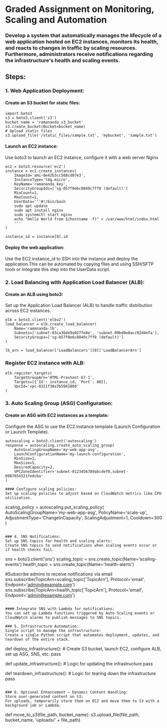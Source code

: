 # Graded Assignment on Monitoring, Scaling and Automation

### Develop a system that automatically manages the lifecycle of a web application hosted on  EC2 instances, monitors its health, and reacts to changes in traffic by scaling resources.  Furthermore, administrators receive notifications regarding the infrastructure's health and scaling events. 

## Steps:

### 1. Web Application Deployment:

#### Create an S3 bucket for static files:
~~~
import boto3
s3 = boto3.client('s3')
bucket_name = 'ramananda_s3_bucket'
s3.create_bucket(Bucket=bucket_name)
# Upload static files
s3.upload_file('/static_files/sample.txt', 'mybucket', 'sample.txt')
~~~

#### Launch an EC2 instance:
Use boto3 to launch an EC2 instance, configure it with a web server Nginx
~~~~
ec2 = boto3.resource('ec2')
instance = ec2.create_instances(
    ImageId='ami-0e42b3cc568cd07e3',
    InstanceType='t4g.micro',
    KeyName='ramananda_key',
    SecurityGroupIds=['sg-057f0e6c8849c7ff8 (default)']
    MinCount=1,
    MaxCount=1,
    UserData='''#!/bin/bash
    sudo apt update
    sudo apt install nginx
    sudo systemctl start nginx
    echo "Hello World from $(hostname -f)" > /var/www/html/index.html
    '''  
)

instance_id = instance[0].id
~~~~

#### Deploy the web application:
Use the EC2 instance_id to SSH into the instance and deploy the application.This can be  automated  by copying files and using SSH/SFTP tools or integrate this step into the UserData script.

### 2. Load Balancing with Application Load Balancer (ALB):

#### Create an ALB using boto3:
Set up the Application Load Balancer (ALB) to handle traffic distribution across EC2 instances.

~~~
elb = boto3.client('elbv2')
load_balancer = elb.create_load_balancer(
    Name='ramananda-lb',
    Subnets=['subnet-03ca36de9a927fe8e', 'subnet-09bd0e0acc92d4efa'], 
    SecurityGroups=['sg-057f0e6c8849c7ff8 (default)']
)

lb_arn = load_balancer['LoadBalancers'][0]['LoadBalancerArn']
~~~

### Register EC2 instance with ALB:

~~~
elb.register_targets(
    TargetGroupArn='HTML-Prashant-b7-1',
    Targets=[{'Id': instance_id, 'Port': 80}],
    VpcId='vpc-0321f38a7b594180d'
)
~~~

### 3. Auto Scaling Group (ASG) Configuration:

#### Create an ASG with EC2 instances as a template:
Configure the ASG to use the EC2 instance template (Launch Configuration or Launch Template).
~~~
autoscaling = boto3.client('autoscaling')
response = autoscaling.create_auto_scaling_group(
    AutoScalingGroupName='my-web-app-asg',
    LaunchConfigurationName='my-launch-configuration',
    MinSize=1,
    MaxSize=5,
    DesiredCapacity=2,
    VPCZoneIdentifier='subnet-0123456789abcdef0,subnet-0987654321fedcba'
)

#### Configure scaling policies:
Set up scaling policies to adjust based on CloudWatch metrics like CPU utilization.

~~~
scaling_policy = autoscaling.put_scaling_policy(
    AutoScalingGroupName='my-web-app-asg',
    PolicyName='scale-up',
    AdjustmentType='ChangeInCapacity',
    ScalingAdjustment=1,
    Cooldown=300
)
~~~

### 4. SNS Notifications:
Set up SNS topics for health and scaling alerts:
Create SNS topics to send notifications when scaling events occur or if health checks fail.

~~~
sns = boto3.client('sns')
scaling_topic = sns.create_topic(Name='scaling-events')
health_topic = sns.create_topic(Name='health-alerts')

#Subscribe admins to receive notifications via email
sns.subscribe(TopicArn=scaling_topic['TopicArn'], Protocol='email', Endpoint='admin@example.com')
sns.subscribe(TopicArn=health_topic['TopicArn'], Protocol='email', Endpoint='admin@example.com')
~~~

#### Integrate SNS with Lambda for notifications:
You can set up Lambda functions triggered by Auto Scaling events or CloudWatch alarms to publish messages to SNS topics.

### 5. Infrastructure Automation:
Single script to manage the infrastructure:
Create a single Python script that automates deployment, updates, and teardown of the entire stack.
~~~
def deploy_infrastructure():
    # Create S3 bucket, launch EC2, configure ALB, set up ASG, SNS, etc.
    pass

def update_infrastructure():
    # Logic for updating the infrastructure
    pass

def teardown_infrastructure():
    # Logic for tearing down the infrastructure
    pass
~~~

### 6. Optional Enhancement – Dynamic Content Handling:
Store user-generated content on S3:
For uploads, temporarily store them on EC2 and move them to S3 with a background job or Lambda.

~~~
def move_to_s3(file_path, bucket_name):
    s3.upload_file(file_path, bucket_name, 'uploads/' + file_path)
~~~
